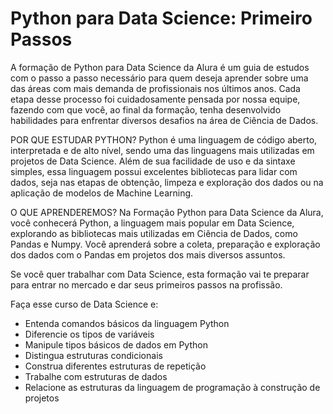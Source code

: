 # Python para Data Science: Primeiro Passos

A formação de Python para Data Science da Alura é um guia de estudos com o passo a passo necessário para quem deseja aprender sobre uma das áreas com mais demanda de profissionais nos últimos anos. Cada etapa desse processo foi cuidadosamente pensada por nossa equipe, fazendo com que você, ao final da formação, tenha desenvolvido habilidades para enfrentar diversos desafios na área de Ciência de Dados.

POR QUE ESTUDAR PYTHON?
Python é uma linguagem de código aberto, interpretada e de alto nível, sendo uma das linguagens mais utilizadas em projetos de Data Science. Além de sua facilidade de uso e da sintaxe simples, essa linguagem possui excelentes bibliotecas para lidar com dados, seja nas etapas de obtenção, limpeza e exploração dos dados ou na aplicação de modelos de Machine Learning.

O QUE APRENDEREMOS?
Na Formação Python para Data Science da Alura, você conhecerá Python, a linguagem mais popular em Data Science, explorando as bibliotecas mais utilizadas em Ciência de Dados, como Pandas e Numpy. Você aprenderá sobre a coleta, preparação e exploração dos dados com o Pandas em projetos dos mais diversos assuntos.

Se você quer trabalhar com Data Science, esta formação vai te preparar para entrar no mercado e dar seus primeiros passos na profissão.

Faça esse curso de Data Science e:

* Entenda comandos básicos da linguagem Python
* Diferencie os tipos de variáveis
* Manipule tipos básicos de dados em Python
* Distingua estruturas condicionais
* Construa diferentes estruturas de repetição
* Trabalhe com estruturas de dados
* Relacione as estruturas da linguagem de programação à construção de projetos
